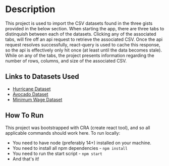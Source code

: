 # Description
This project is used to import the CSV datasets found in the three gists provided in the below section. When starting the app, there are three tabs to distinquish between each of the datasets. Clicking any of the associated tabs, will fire off an api request to retrieve the associated CSV. Once the api request resolves successfully, react-query is used to cache this response, so the api is effectively only hit once (at least until the data becomes stale). While on any of the tabs, the project presents information regarding the number of rows, columns, and size of the associated CSV.

## Links to Datasets Used
- [Hurricane Dataset](https://gist.github.com/apetit2/5c1aa857558bc646281763252ea13d57)
- [Avocado Dataset](https://gist.github.com/apetit2/a3a8f61f0c56a1d1448804a584b7c1bb)
- [Minimum Wage Dataset](https://gist.github.com/apetit2/212a7cd715f8ba34eb637d014fffb12f)

## How To Run
This project was bootstrapped with CRA (create react tool), and so all applicable commands should work here. To run locally:
- You need to have node (preferably 14+) installed on your machine. 
- You need to install all npm dependencies - `npm install`
- You need to run the start script - `npm start`
- And that's it!